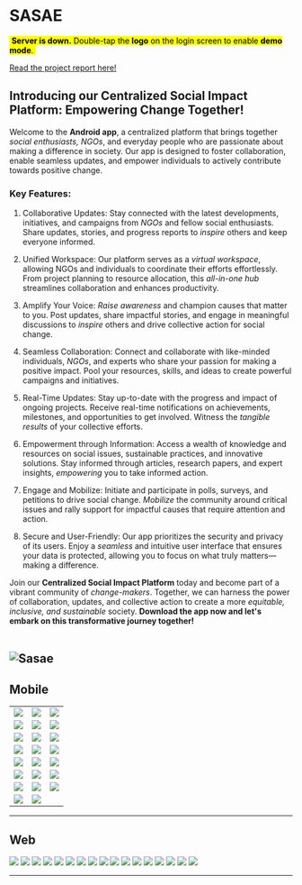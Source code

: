 # **SASAE**

<mark>&nbsp;**Server is down.**
Double-tap the **logo** on the login screen to enable **demo mode**.&nbsp;<mark>

 [Read the project report here!](./reports/sasae-report-2022.pdf)


## **Introducing our Centralized Social Impact Platform: Empowering Change Together!**

Welcome to the **Android app**, a centralized platform that brings together *social enthusiasts, NGOs*, and everyday people who are passionate about making a difference in society. Our app is designed to foster collaboration, enable seamless updates, and empower individuals to actively contribute towards positive change.

### **Key Features:**

1. Collaborative Updates: Stay connected with the latest developments, initiatives, and campaigns from *NGOs* and fellow social enthusiasts. Share updates, stories, and progress reports to *inspire* others and keep everyone informed.

2. Unified Workspace: Our platform serves as a *virtual workspace*, allowing NGOs and individuals to coordinate their efforts effortlessly. From project planning to resource allocation, this *all-in-one hub* streamlines collaboration and enhances productivity.

3. Amplify Your Voice: *Raise awareness* and champion causes that matter to you. Post updates, share impactful stories, and engage in meaningful discussions to *inspire* others and drive collective action for social change.

4. Seamless Collaboration: Connect and collaborate with like-minded individuals, *NGOs*, and experts who share your passion for making a positive impact. Pool your resources, skills, and ideas to create powerful campaigns and initiatives.

5. Real-Time Updates: Stay up-to-date with the progress and impact of ongoing projects. Receive real-time notifications on achievements, milestones, and opportunities to get involved. Witness the *tangible results* of your collective efforts.

6. Empowerment through Information: Access a wealth of knowledge and resources on social issues, sustainable practices, and innovative solutions. Stay informed through articles, research papers, and expert insights, *empowering* you to take informed action.

7. Engage and Mobilize: Initiate and participate in polls, surveys, and petitions to drive social change. *Mobilize* the community around critical issues and rally support for impactful causes that require attention and action.

8. Secure and User-Friendly: Our app prioritizes the security and privacy of its users. Enjoy a *seamless* and intuitive user interface that ensures your data is protected, allowing you to focus on what truly matters—making a difference.

Join our **Centralized Social Impact Platform** today and become part of a vibrant community of *change-makers*. Together, we can harness the power of collaboration, updates, and collective action to create a more *equitable, inclusive, and sustainable* society. **Download the app now and let's embark on this transformative journey together!** 
<br>
<br>

![Sasae](./images/sasae.gif)
---
## Mobile

|  |  | |
| --- | --- | --- |
![](./images/mobile/Screenshot_20221129-114840.jpg) | ![](./images/mobile/Screenshot_20221129-114848.jpg) | ![](./images/mobile/Screenshot_20221129-114855.jpg)
![](./images/mobile/Screenshot_20221129-114901.jpg) | ![](./images/mobile/Screenshot_20221129-114911.jpg) | ![](./images/mobile/Screenshot_20221129-114945.jpg)
![](./images/mobile/Screenshot_20221129-114958.jpg) | ![](./images/mobile/Screenshot_20221129-115006.jpg) | ![](./images/mobile/Screenshot_20221129-115019.jpg)
![](./images/mobile/Screenshot_20221129-115029.jpg) | ![](./images/mobile/Screenshot_20221129-115040.jpg) | ![](./images/mobile/Screenshot_20221129-115057.jpg)
![](./images/mobile/Screenshot_20221129-115115.jpg) | ![](./images/mobile/Screenshot_20221129-115121.jpg) | ![](./images/mobile/Screenshot_20221129-115139.jpg)
![](./images/mobile/Screenshot_20221129-115152.jpg) | ![](./images/mobile/Screenshot_20221129-115159.jpg) | ![](./images/mobile/Screenshot_20221129-115210.jpg)
![](./images/mobile/Screenshot_20221129-115218.jpg) | ![](./images/mobile/Screenshot_20221129-115227.jpg) | ![](./images/mobile/Screenshot_20221129-115253.jpg)
![](./images/mobile/Screenshot_20221129-115307.jpg) | ![](./images/mobile/Screenshot_20221129-115312.jpg)


---
## Web

![](./images/web/Screenshot_20221128_031744.png)
![](./images/web/Screenshot_20221128_031811.png)
![](./images/web/Screenshot_20221128_031818.png)
![](./images/web/Screenshot_20221128_031824.png)
![](./images/web/Screenshot_20221128_031829.png)
![](./images/web/Screenshot_20221128_031833.png)
![](./images/web/Screenshot_20221128_031851.png)
![](./images/web/Screenshot_20221128_031901.png)
![](./images/web/Screenshot_20221128_031923.png)
![](./images/web/Screenshot_20221128_031936.png)
![](./images/web/Screenshot_20221128_031946.png)
![](./images/web/Screenshot_20221128_031955.png)
![](./images/web/Screenshot_20221128_032018.png)
![](./images/web/Screenshot_20221128_032029.png)
![](./images/web/Screenshot_20221128_032038.png)
![](./images/web/Screenshot_20221128_032051.png)
![](./images/web/Screenshot_20221128_032058.png)



---